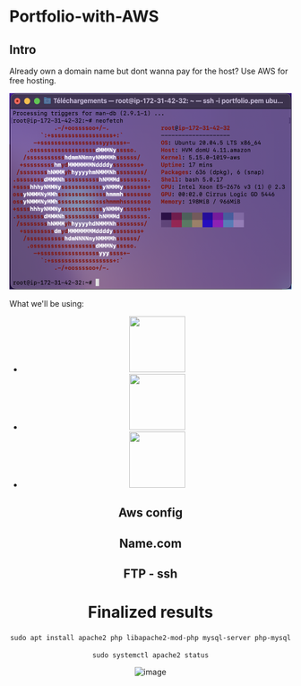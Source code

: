# Portfolio-with-AWS


## Intro
Already own a domain name but dont wanna pay for the host? Use AWS for free hosting.

<div align="center">
  
 <img width="600" height="350" src="https://github.com/Pyncro/Portfolio-with-AWS/blob/main/img/machineversion.png">
  
</div>


What we'll be using:

<div align=center>
  <ul>
    <li><img width="100" height="100" src="https://cdn.jsdelivr.net/gh/devicons/devicon/icons/ubuntu/ubuntu-plain-wordmark.svg" /></li>
    <li><img width="100" height="100" src="https://cdn.jsdelivr.net/gh/devicons/devicon/icons/ubuntu/ubuntu-plain-wordmark.svg" /></li>
    <li><img width="100" height="100" src="https://cdn.jsdelivr.net/gh/devicons/devicon/icons/ubuntu/ubuntu-plain-wordmark.svg" /></li>
  </ul
</div>

## Aws config
## Name.com
## FTP - ssh

# Finalized results
```sudo apt install apache2 php libapache2-mod-php mysql-server php-mysql```

```sudo systemctl apache2 status```

![image](https://github.com/Pyncro/Portfolio-with-AWS/blob/main/img/systemctl.png)
